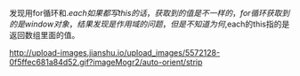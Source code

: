 发现用for循环和$.each如果都写this的话，获取到的值是不一样的，for循环获取到的是window对象，结果发现是作用域的问题，但是不知道为何$,each的this指的是返回数组里面的值。

http://upload-images.jianshu.io/upload_images/5572128-0f5ffec681a84d52.gif?imageMogr2/auto-orient/strip
